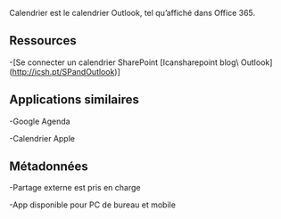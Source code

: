 
Calendrier est le calendrier Outlook, tel qu’affiché dans Office 365.

Ressources
---------

-[Se connecter un calendrier SharePoint
    \[Icansharepoint blog\ Outlook] (http://icsh.pt/SPandOutlook)]

Applications similaires
--------------------

-Google Agenda

-Calendrier Apple

Métadonnées
--------

-Partage externe est pris en charge

-App disponible pour PC de bureau et mobile
